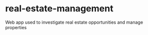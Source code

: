 # real-estate-management
Web app used to investigate real estate opportunities and manage properties
